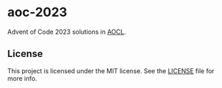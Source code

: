 # aoc-2023

Advent of Code 2023 solutions in [AOCL](https://github.com/vcokltfre/aocl).

## License

This project is licensed under the MIT license. See the [LICENSE](./LICENSE) file for more info.
